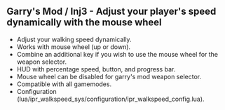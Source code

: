 Garry's Mod / Inj3 - Adjust your player's speed dynamically with the mouse wheel
-------
- Adjust your walking speed dynamically.
- Works with mouse wheel (up or down).
- Combine an additional key if you wish to use the mouse wheel for the weapon selector.
- HUD with percentage speed, button, and progress bar.
- Mouse wheel can be disabled for garry's mod weapon selector.
- Compatible with all gamemodes.
- Configuration (lua/ipr_walkspeed_sys/configuration/ipr_walkspeed_config.lua).
